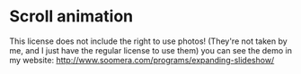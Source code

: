 # Scroll animation
This license does not include the right to use photos! (They're not taken by me, and I just have the regular license to use them) 
you can see the demo in my website: http://www.soomera.com/programs/expanding-slideshow/
